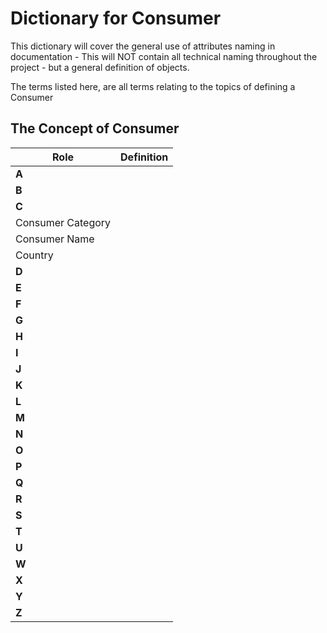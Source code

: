 # **Dictionary for Consumer**

This dictionary will cover the general use of attributes naming in documentation - This will NOT contain all technical naming throughout the project - but a general definition of objects.

The terms listed here, are all terms relating to the topics of defining a Consumer

## **The Concept of Consumer**

| Role   | Definition    |
|----------|-------------|
| **A** |   |
| **B** |   |
| **C** |   |
| Consumer Category |   |
| Consumer Name |   |
| Country |   |
| **D** |   |
| **E** |   |
| **F** |   |
| **G** |   |
| **H** |   |
| **I** |   |
| **J** |   |
| **K** |   |
| **L** |   |
| **M** |   |
| **N** |   |
| **O** |   |
| **P** |   |
| **Q** |   |
| **R** |   |
| **S** |   |
| **T** |   |
| **U** |   |
| **W** |   |
| **X** |   |
| **Y** |   |
| **Z** |   |
